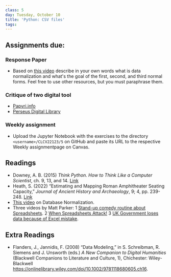 ```yaml
---
class: 5
day: Tuesday, October 10
title: 'Python: CSV files'
tags: 
---
```


## Assignments due:

### Response Paper
- Based on [this video](https://www.youtube.com/watch?v=J-drts33N8g) describe in your own words what is data normalization and what's the goal of the first, second, and third normal forms. Feel free to use other resources, but you must paraphrase them.

### Critique of two digital tool
- [Papyri.info](https://papyri.info/)
- [Perseus Digital Library](http://www.perseus.tufts.edu/hopper/)

### Weekly assignment
- Upload the Jupyter Notebook with the exercises to the directory `<username>/CLCV22123/5` on GitHub and paste its URL to the respective Weekly assignmentpage on Canvas.

## Readings 
- Downey, A. B. (2015) _Think Python. How to Think Like a Computer Scientist_, ch. 9, 13, and 14. [Link](https://www.greenteapress.com/thinkpython/thinkpython.html)
- Heath, S. (2022) “Estimating and Mapping Roman Amphitheater Seating Capacity,” _Journal of Ancient History and Archaeology_, 9; 4, pp. 239-248. [Link](https://hcommons.org/deposits/item/hc:51407/)
- [This video](https://www.youtube.com/watch?v=J-drts33N8g) on Database Normalization.
- Three videos by Matt Parker:
    1 [Stand-up comedy routine about Spreadsheets](https://www.youtube.com/watch?v=UBX2QQHlQ_I).
    2 [When Spreadsheets Attack!](https://www.youtube.com/watch?v=yb2zkxHDfUE)
    3 [UK Government loses data because of Excel mistake](https://www.youtube.com/watch?v=zUp8pkoeMss).

## Extra Readings
- Flanders, J., Jannidis, F. (2008) “Data Modeling,” in S. Schreibman, R. Siemens and J. Unsworth (eds.) _A New Companion to Digital Humanities_ (Blackwell Companions to Literature and Culture, 1), Chichester: Wiley-Blackwell <https://onlinelibrary.wiley.com/doi/10.1002/9781118680605.ch16>.